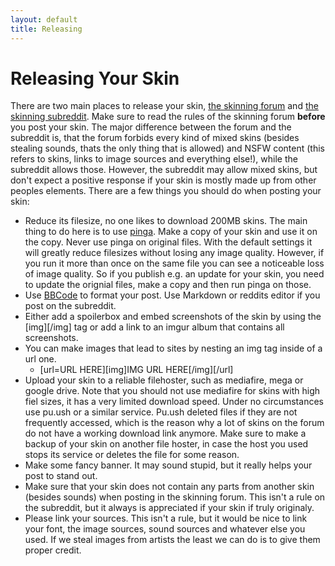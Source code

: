 ```yaml
---
layout: default
title: Releasing
---
```


# Releasing Your Skin
There are two main places to release your skin, [the skinning forum](https://osu.ppy.sh/forum/15) and [the skinning subreddit](https://www.reddit.com/r/OsuSkins/). Make sure to read the rules of the skinning forum **before** you post your skin. The major difference between the forum and the subreddit is, that the forum forbids every kind of mixed skins (besides stealing sounds, thats the only thing that is allowed) and NSFW content (this refers to skins, links to image sources and everything else!), while the subreddit allows those. However, the subreddit may allow mixed skins, but don't expect a positive response if your skin is mostly made up from other peoples elements.
There are a few things you should do when posting your skin:
- Reduce its filesize, no one likes to download 200MB skins. The main thing to do here is to use [pinga](https://css-ig.net/pingo). Make a copy of your skin and use it on the copy. Never use pinga on original files. With the default settings it will greatly reduce filesizes without losing any image quality. However, if you run it more than once on the same file you can see a noticeable loss of image quality. So if you publish e.g. an update for your skin, you need to update the orignial files, make a copy and then run pinga on those.
- Use [BBCode](https://osu.ppy.sh/help/wiki/BBCode) to format your post. Use Markdown or reddits editor if you post on the subreddit.
- Either add a spoilerbox and embed screenshots of the skin by using the [img][/img] tag or add a link to an imgur album that contains all screenshots.
- You can make images that lead to sites by nesting an img tag inside of a url one.
    - [url=URL HERE][img]IMG URL HERE[/img][/url]
- Upload your skin to a reliable filehoster, such as mediafire, mega or google drive. Note that you should not use mediafire for skins with high fiel sizes, it has a very limited download speed. Under no circumstances use pu.ush or a similar service. Pu.ush deleted files if they are not frequently accessed, which is the reason why a lot of skins on the forum do not have a working download link anymore. Make sure to make a backup of your skin on another file hoster, in case the host you used stops its service or deletes the file for some reason.
- Make some fancy banner. It may sound stupid, but it really helps your post to stand out.
- Make sure that your skin does not contain any parts from another skin (besides sounds) when posting in the skinning forum. This isn't a rule on the subreddit, but it always is appreciated if your skin if truly originaly.
- Please link your sources. This isn't a rule, but it would be nice to link your font, the image sources, sound sources and whatever else you used. If we steal images from artists the least we can do is to give them proper credit.